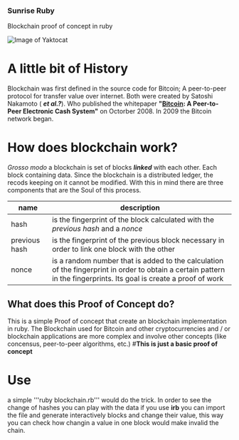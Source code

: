 ### Sunrise Ruby

Blockchain proof of concept in ruby

![Image of Yaktocat](https://octodex.github.com/images/yaktocat.png)

# A little bit of History

Blockchain was first defined in the source code for Bitcoin; A peer-to-peer protocol for transfer value over internet.
Both were created by Satoshi Nakamoto ( _**et al.?**_). Who published the whitepaper **"[Bitcoin](https://bitcoin.org/bitcoin.pdf): A Peer-to-Peer Electronic Cash System"** on Octorber 2008. In 2009 the Bitcoin network began.

# How does blockchain work?

*Grosso modo* a blockchain is set of blocks _**linked**_ with each other. Each block containing data. Since the blockchain is a distributed ledger, the recods keeping on it cannot be modified. With this in mind there are three components that are the Soul of this process.


name | description
-----|------------
hash | is the fingerprint of the block calculated with the _previous hash_ and a _nonce_
previous hash | is the fingerprint of the previous block necessary in order to link one block with the other
nonce         | is a random number that is added to the calculation of the fingerprint in order to obtain a certain pattern in the fingerprints. Its goal is create a proof of work
              

## What does this Proof of Concept do?

This is a simple Proof of concept that create an blockchain implementation in ruby. The Blockchain used for Bitcoin and other cryptocurrencies and / or blockchain applications are more complex and involve other concepts (like concensus, peer-to-peer algorithms, etc.) #**This is just a basic proof of concept**

# Use
a simple '''ruby blockchain.rb''' would do the trick. In order to see the change of hashes you can play with the data
if you use **irb** you can import the file and generate interactively blocks and change their value, this way you can check how changin a value in one block would make invalid the chain.
